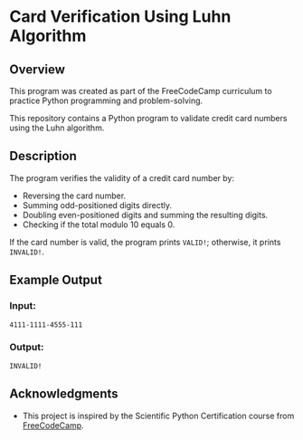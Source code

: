 # Card Verification Using Luhn Algorithm

## Overview
This program was created as part of the FreeCodeCamp curriculum to practice Python programming and problem-solving.

This repository contains a Python program to validate credit card numbers using the Luhn algorithm.

## Description
The program verifies the validity of a credit card number by:
- Reversing the card number.
- Summing odd-positioned digits directly.
- Doubling even-positioned digits and summing the resulting digits.
- Checking if the total modulo 10 equals 0.

If the card number is valid, the program prints `VALID!`; otherwise, it prints `INVALID!`.

## Example Output
### Input:
```
4111-1111-4555-111
```
### Output:
```
INVALID!
```

## Acknowledgments
- This project is inspired by the Scientific Python Certification course from [FreeCodeCamp](https://www.freecodecamp.org/).

